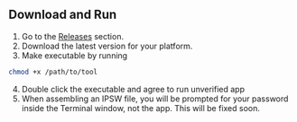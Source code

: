 ## Download and Run

1. Go to the [Releases](https://github.com/anon1y4012/HomePodRestore/releases) section.
2. Download the latest version for your platform.
3. Make executable by running

```bash
chmod +x /path/to/tool
```
4. Double click the executable and agree to run unverified app
5. When assembling an IPSW file, you will be prompted for your password inside the Terminal window, not the app. This will be fixed soon.
